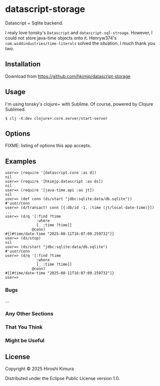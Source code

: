 # datascript-storage

Datascript + Sqlite backend.

I realy love tonsky's `Datascript` and `datascript-sql-stroage`.
However, I could not store java-time objects onto it.
Henryw374's `com.widdindustries/time-literals` solved the situation.
I much thank you two.

## Installation

Download from https://github.com/hkimjp/datascript-storage

## Usage

I'm using tonsky's clojure+ with Sublime.
Of course, powered by Clojure Sublimed.

    $ clj -X:dev clojure+.core.server/start-server

## Options

FIXME: listing of options this app accepts.

## Examples

    user=> (require '[datascript.core :as d])
    nil
    user=> (require '[hkimjp.datascript :as ds])
    nil
    user=> (require '[java-time.api :as jt])
    nil
    user=> (def conn (ds/start "jdbc:sqlite:data/db.sqlite"))
    #'user/conn
    user=> (d/transact! conn [{:db/id -1, :time (jt/local-date-time)}])
    ...
    user=> (d/q '[:find ?time
                  :where
                  [_ :time ?time]]
                @conn)
    #{[#time/date-time "2025-08-11T16:07:09.259732"]}
    user=> (ds/stop)
    nil
    user=> (ds/start "jdbc:sqlite:data/db.sqlite")
    #'user/conn
    user=> (d/q '[:find ?time
                  :where
                  [_ :time ?time]]
                @conn)
    #{[#time/date-time "2025-08-11T16:07:09.259732"]}
    user=>

### Bugs

...

### Any Other Sections
### That You Think
### Might be Useful

## License

Copyright © 2025 Hiroshi Kimura

Distributed under the Eclipse Public License version 1.0.
